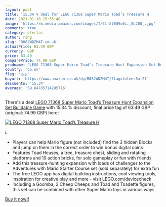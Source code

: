 ```yaml
---
layout: post
title: '15.34 % deal for LEGO 71368 Super Mario Toad’s Treasure H'
date: 2021-01-10 15:56:48
image: 'https://m.media-amazon.com/images/I/51-Xl0U9u6L._SL200_.jpg'
comments: true
category: ofertas
author: ring
slug: 'B082WDZM4T-co.uk'
actualPrice: 63.49 GBP
currency: GBP
price: 63.49
comparePrice: 74.99 GBP
prodname: 'LEGO 71368 Super Mario Toad’s Treasure Hunt Expansion Set Buildable Game'
country: 'co.uk'
flag: '🇬🇧'
buyurl: 'https://www.amazon.co.uk/dp/B082WDZM4T/?tag=tolees0a-21'
descuento: '15.34'
average: '59.84785714285716'
---
```


There's a deal [LEGO 71368 Super Mario Toad’s Treasure Hunt Expansion Set Buildable Game](https://www.amazon.co.uk/dp/B082WDZM4T/?tag=tolees0a-21)  with  15.34 % discount, final price tag of  63.49 GBP (original: 74.99 GBP) here:

[![LEGO 71368 Super Mario Toad’s Treasure H](https://m.media-amazon.com/images/I/51-Xl0U9u6L._SL200_.jpg)](https://www.amazon.co.uk/dp/B082WDZM4T/?tag=tolees0a-21)

ℹ️:

- Players can help Mario figure (not included) find the 3 hidden Blocks and jump on them in the correct order to win bonus digital coins
- Features Toad Houses, a tree, treasure chest, sliding and rotating platforms and 10 action bricks, for solo gameplay or fun with friends
- Add this treasure-hunting expansion with loads of challenges to the Adventures with Mario Starter Course set (sold separately) for extra fun
- The free LEGO app has digital building instructions, cool viewing tools, inspiration for creative play and more - visit LEGO.com/devicecheck
- Including a Goomba, 2 Cheep Cheeps and Toad and Toadette figures, this set can be combined with other Super Mario toys in various ways

[Buy it now!!](https://www.amazon.co.uk/dp/B082WDZM4T/?tag=tolees0a-21)
